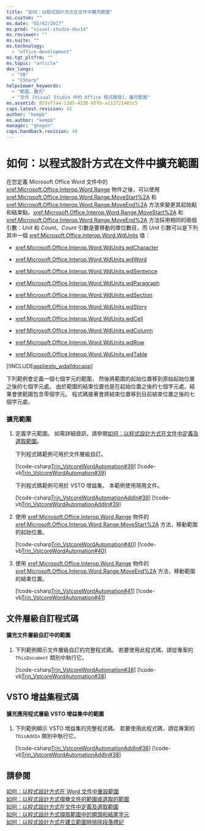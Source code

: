 ```yaml
---
title: "如何：以程式設計方式在文件中擴充範圍"
ms.custom: ""
ms.date: "02/02/2017"
ms.prod: "visual-studio-dev14"
ms.reviewer: ""
ms.suite: ""
ms.technology: 
  - "office-development"
ms.tgt_pltfrm: ""
ms.topic: "article"
dev_langs: 
  - "VB"
  - "CSharp"
helpviewer_keywords: 
  - "範圍，擴充"
  - "文件 [Visual Studio 中的 Office 程式開發]，擴充範圍"
ms.assetid: 055af7a4-13d5-4236-b5fb-a112721482c5
caps.latest.revision: 41
author: "kempb"
ms.author: "kempb"
manager: "ghogen"
caps.handback.revision: 40
---
```

# 如何：以程式設計方式在文件中擴充範圍
  在您定義 Microsoft Office Word 文件中的 <xref:Microsoft.Office.Interop.Word.Range> 物件之後，可以使用 <xref:Microsoft.Office.Interop.Word.Range.MoveStart%2A> 和 <xref:Microsoft.Office.Interop.Word.Range.MoveEnd%2A> 方法來變更其起始點和結束點。<xref:Microsoft.Office.Interop.Word.Range.MoveStart%2A> 和 <xref:Microsoft.Office.Interop.Word.Range.MoveEnd%2A> 方法採用相同的兩個引數：*Unit* 和 *Count*。*Count* 引數是要移動的單位數目，而 *Unit* 引數可以是下列其中一個 <xref:Microsoft.Office.Interop.Word.WdUnits> 值：  
  
-   <xref:Microsoft.Office.Interop.Word.WdUnits.wdCharacter>  
  
-   <xref:Microsoft.Office.Interop.Word.WdUnits.wdWord>  
  
-   <xref:Microsoft.Office.Interop.Word.WdUnits.wdSentence>  
  
-   <xref:Microsoft.Office.Interop.Word.WdUnits.wdParagraph>  
  
-   <xref:Microsoft.Office.Interop.Word.WdUnits.wdSection>  
  
-   <xref:Microsoft.Office.Interop.Word.WdUnits.wdStory>  
  
-   <xref:Microsoft.Office.Interop.Word.WdUnits.wdCell>  
  
-   <xref:Microsoft.Office.Interop.Word.WdUnits.wdColumn>  
  
-   <xref:Microsoft.Office.Interop.Word.WdUnits.wdRow>  
  
-   <xref:Microsoft.Office.Interop.Word.WdUnits.wdTable>  
  
 [!INCLUDE[appliesto_wdalldocapp](../vsto/includes/appliesto-wdalldocapp-md.md)]  
  
 下列範例會定義一個七個字元的範圍， 然後將範圍的起始位置移到原始起始位置之後的七個字元處。 由於範圍的結束位置也是在起始位置之後的七個字元處，結果會使範圍包含零個字元。 程式碼接著會將結束位置移到目前結束位置之後的七個字元處。  
  
### 擴充範圍  
  
1.  定義字元範圍。 如需詳細資訊，請參閱[如何：以程式設計方式在文件中定義及選取範圍](../vsto/how-to-programmatically-define-and-select-ranges-in-documents.md)。  
  
     下列程式碼範例可用於文件層級自訂。  
  
     [!code-csharp[Trin_VstcoreWordAutomation#39](../snippets/csharp/VS_Snippets_OfficeSP/Trin_VstcoreWordAutomation/CS/ThisDocument.cs#39)]
     [!code-vb[Trin_VstcoreWordAutomation#39](../snippets/visualbasic/VS_Snippets_OfficeSP/Trin_VstcoreWordAutomation/VB/ThisDocument.vb#39)]  
  
     下列程式碼範例可用於 VSTO 增益集。 本範例使用現用文件。  
  
     [!code-csharp[Trin_VstcoreWordAutomationAddIn#39](../snippets/csharp/VS_Snippets_OfficeSP/Trin_VstcoreWordAutomationAddIn/CS/ThisAddIn.cs#39)]
     [!code-vb[Trin_VstcoreWordAutomationAddIn#39](../snippets/visualbasic/VS_Snippets_OfficeSP/Trin_VstcoreWordAutomationAddIn/VB/ThisAddIn.vb#39)]  
  
2.  使用 <xref:Microsoft.Office.Interop.Word.Range> 物件的 <xref:Microsoft.Office.Interop.Word.Range.MoveStart%2A> 方法，移動範圍的起始位置。  
  
     [!code-csharp[Trin_VstcoreWordAutomation#40](../snippets/csharp/VS_Snippets_OfficeSP/Trin_VstcoreWordAutomation/CS/ThisDocument.cs#40)]
     [!code-vb[Trin_VstcoreWordAutomation#40](../snippets/visualbasic/VS_Snippets_OfficeSP/Trin_VstcoreWordAutomation/VB/ThisDocument.vb#40)]  
  
3.  使用 <xref:Microsoft.Office.Interop.Word.Range> 物件的 <xref:Microsoft.Office.Interop.Word.Range.MoveEnd%2A> 方法，移動範圍的結束位置。  
  
     [!code-csharp[Trin_VstcoreWordAutomation#41](../snippets/csharp/VS_Snippets_OfficeSP/Trin_VstcoreWordAutomation/CS/ThisDocument.cs#41)]
     [!code-vb[Trin_VstcoreWordAutomation#41](../snippets/visualbasic/VS_Snippets_OfficeSP/Trin_VstcoreWordAutomation/VB/ThisDocument.vb#41)]  
  
## 文件層級自訂程式碼  
  
#### 擴充文件層級自訂中的範圍  
  
1.  下列範例顯示文件層級自訂的完整程式碼。 若要使用此程式碼，請從專案的 `ThisDocument` 類別中執行它。  
  
     [!code-csharp[Trin_VstcoreWordAutomation#38](../snippets/csharp/VS_Snippets_OfficeSP/Trin_VstcoreWordAutomation/CS/ThisDocument.cs#38)]
     [!code-vb[Trin_VstcoreWordAutomation#38](../snippets/visualbasic/VS_Snippets_OfficeSP/Trin_VstcoreWordAutomation/VB/ThisDocument.vb#38)]  
  
## VSTO 增益集程式碼  
  
#### 擴充應用程式層級 VSTO 增益集中的範圍  
  
1.  下列範例顯示 VSTO 增益集的完整程式碼。 若要使用此程式碼，請從專案的 `ThisAddIn` 類別中執行它。  
  
     [!code-csharp[Trin_VstcoreWordAutomationAddIn#38](../snippets/csharp/VS_Snippets_OfficeSP/Trin_VstcoreWordAutomationAddIn/CS/ThisAddIn.cs#38)]
     [!code-vb[Trin_VstcoreWordAutomationAddIn#38](../snippets/visualbasic/VS_Snippets_OfficeSP/Trin_VstcoreWordAutomationAddIn/VB/ThisAddIn.vb#38)]  
  
## 請參閱  
 [如何：以程式設計方式在 Word 文件中重設範圍](../vsto/how-to-programmatically-reset-ranges-in-word-documents.md)   
 [如何：以程式設計方式摺疊文件的範圍或選取的範圍](../vsto/how-to-programmatically-collapse-ranges-or-selections-in-documents.md)   
 [如何：以程式設計方式在文件中定義及選取範圍](../vsto/how-to-programmatically-define-and-select-ranges-in-documents.md)   
 [如何：以程式設計方式擷取範圍中的開頭和結尾字元](../vsto/how-to-programmatically-retrieve-start-and-end-characters-in-ranges.md)   
 [如何：以程式設計方式在建立範圍時排除段落標記](../vsto/how-to-programmatically-exclude-paragraph-marks-when-creating-ranges.md)  
  
  